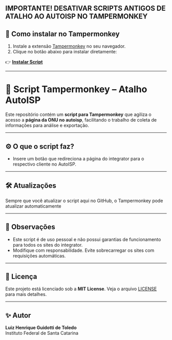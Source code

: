 **IMPORTANTE!**
**DESATIVAR SCRIPTS ANTIGOS DE ATALHO AO AUTOISP NO TAMPERMONKEY**
---

## 🚀 Como instalar no Tampermonkey

1. Instale a extensão [Tampermonkey](https://www.tampermonkey.net/) no seu navegador.
2. Clique no botão abaixo para instalar diretamente:

👉 **[Instalar Script](https://raw.githubusercontent.com/devluiztoledo/atalho-autoisp/main/atalho-autoisp.user.js)**


---

# 📄 Script Tampermonkey – Atalho AutoISP

Este repositório contém um **script para Tampermonkey** que agiliza o acesso a **página da ONU no autoisp**, facilitando o trabalho de coleta de informações para análise e exportação.

---

## ⚙️ O que o script faz?

- Insere um botão que redireciona a página do integrator para o respectivo cliente no AutoISP.


---

## 🛠️ Atualizações

Sempre que você atualizar o script aqui no GitHub, o Tampermonkey pode atualizar automaticamente

---

## 🧠 Observações

- Este script é de uso pessoal e não possui garantias de funcionamento para todos os sites do integrator.
- Modifique com responsabilidade. Evite sobrecarregar os sites com requisições automáticas.

---

## 📄 Licença

Este projeto está licenciado sob a **MIT License**. Veja o arquivo [LICENSE](LICENSE) para mais detalhes.

---

## ✨ Autor

**Luiz Henrique Guidotti de Toledo**  
Instituto Federal de Santa Catarina  
